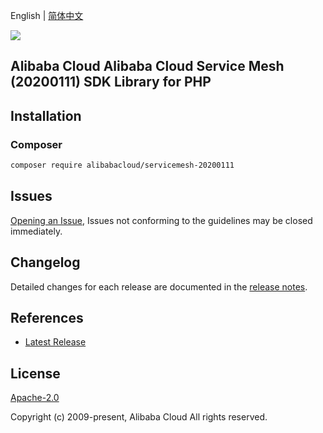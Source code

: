 English | [简体中文](README-CN.md)

![](https://aliyunsdk-pages.alicdn.com/icons/AlibabaCloud.svg)

## Alibaba Cloud Alibaba Cloud Service Mesh (20200111) SDK Library for PHP

## Installation

### Composer

```bash
composer require alibabacloud/servicemesh-20200111
```

## Issues

[Opening an Issue](https://github.com/aliyun/alibabacloud-sdk/issues/new), Issues not conforming to the guidelines may be closed immediately.

## Changelog

Detailed changes for each release are documented in the [release notes](./ChangeLog.txt).

## References

* [Latest Release](https://github.com/aliyun/alibabacloud-sdk)

## License

[Apache-2.0](http://www.apache.org/licenses/LICENSE-2.0)

Copyright (c) 2009-present, Alibaba Cloud All rights reserved.
